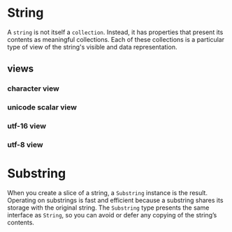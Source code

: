 # String

A `string` is not itself a `collection`. Instead, it has properties that present its
contents as meaningful collections. Each of these collections is a particular
type of view of the string's visible and data representation.

## views

### character view

### unicode scalar view

### utf-16 view

### utf-8 view

# Substring

When you create a slice of a string, a `Substring` instance is the result.
Operating on substrings is fast and efficient because a substring shares its
storage with the original string. The `Substring` type presents the same
interface as `String`, so you can avoid or defer any copying of the string’s
contents.
